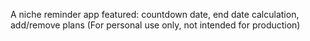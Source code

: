 A niche reminder app featured: countdown date, end date calculation, add/remove plans
(For personal use only, not intended for production)
